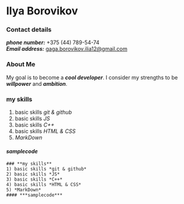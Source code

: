 # Ilya Borovikov
### **Contact details**
   ***phone number:*** +375 (44) 789-54-74\
   ***Email address:*** gaga.borovikov.ilia12@gmail.com
   ### **About Me**
   My goal is to become a ***cool developer***. I consider my strengths to be ***willpower*** and ***ambition***.
### **my skills**
1) basic skills *git & github*
2) basic skills *JS*
3) basic skills *C++*
4) basic skills *HTML & CSS*
5) *MarkDown*
#### ***samplecode***
 ``` 
 ### **my skills**
1) basic skills *git & github*
2) basic skills *JS*
3) basic skills *C++*
4) basic skills *HTML & CSS*
5) *MarkDown*
#### ***samplecode*** 
``` 
